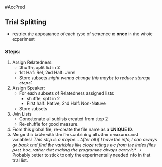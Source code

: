 #AccPred

## Trial Splitting
- restrict the appearance of each type of sentence to **once** in the whole experiment
### Steps:
1. Assign Relatedness:
    - Shuffle, split list in 2
    - 1st Half: Rel, 2nd Half: Unrel
    - Store subsets *might wanna change this maybe to reduce storage steps*?
2. Assign Speaker:
    - For each subsets of Relatedness assigned lists:
        - shuffle, split in 2
        - First half: Native, 2nd Half: Non-Natuve
    - Store subsets
3. Join Lists:
    - Concatenate all sublists created from step 2
    - Re-shuffle for good measure.
4. From this global file, re-create the file name as a **UNIQUE ID**.
5. Merge this table with the file containing all other measures and variables?
    *This step is a maybe... After all if I have the info, I can always go back and find the variables like cloze ratings etc from the index files post-hoc, rather that making the programme always carry it.**
    -> Probably better to stick to only the experimentally needed info in that trial list.

